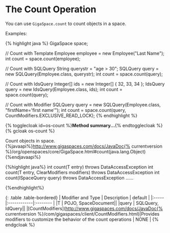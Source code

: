 
# The Count Operation


You can use `GigaSpace.count` to count objects in a space.


Examples:

{% highlight java %}
   GigaSpace space;

   // Count with Template
   Employee employee = new Employee("Last Name");
   int count = space.count(employee);

   // Count with SQLQuery
   String querystr	= "age > 30";
   SQLQuery query = new SQLQuery(Employee.class, querystr);
   int count = space.count(query);

   // Count with IdsQuery
   Integer[] ids = new Integer[] { 32, 33, 34 };
   IdsQuery<Employee> query = new IdsQuery<Employee>(Employee.class, ids);
   int count = space.count(query);

   // Count with Modifier
   SQLQuery<Employee> query = new SQLQuery<Employee>(Employee.class,
				"firstName='first name'");
    int count = space.count(query, CountModifiers.EXCLUSIVE_READ_LOCK);
{% endhighlight %}



{% togglecloak id=os-count %}**Method summary...**{% endtogglecloak %}
{% gcloak os-count %}

Count objects in space.{%javaapi%}http://www.gigaspaces.com/docs/JavaDoc{% currentversion %}/org/openspaces/core/GigaSpace.html#count(java.lang.Object){%endjavaapi%}

{%highlight java%}
int count(T entry) throws DataAccessException
int count(T entry, ClearModifiers modifiers) throws DataAccessException
int count(ISpaceQuery<T> query) throws DataAccessException
......

{%endhighlight%}

{: .table .table-bordered}
| Modifier and Type | Description | default |
|:-----|:------------|:-------- |
|T          | POJO, SpaceDocument||
|query         | SQLQuery, IdQuery||
|[CountModifiers](http://www.gigaspaces.com/docs/JavaDoc{% currentversion %}/com/gigaspaces/client/CountModifiers.html)|Provides modifiers to customize the behavior of the count operations | NONE  |
{% endgcloak  %}


